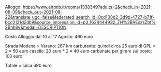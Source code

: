 Alloggo: https://www.airbnb.it/rooms/1338349?adults=2&check_in=2021-08-09&check_out=2021-08-22&translate_ugc=false&federated_search_id=0cd108d2-3d9d-4727-b71f-bcc0121d2db9&source_impression_id=p3_1624444932_ZH%2BAEszsZbf%2Bhh8v&modal=DESCRIPTION


Costo Alloggio dal 10 al 17 Agosto: 490 euro

Strada Modena > Varano: 267 km 
	carburante: quindi circa 25 euro di GPL * 2 = 50 euro
	casello: 20 euro * 2 = 40 euro
	carbunate per girare sul posto: 100 euro 
	
	
Totale = circa 690 euro
	
	



